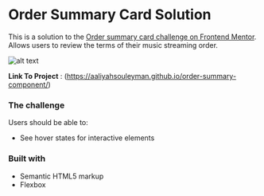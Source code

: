 # Order Summary Card Solution

This is a solution to the [Order summary card challenge on Frontend Mentor](https://www.frontendmentor.io/challenges/order-summary-component-QlPmajDUj). Allows users to review the terms of their music streaming order.

![alt text](https://imgur.com/sdlsZAd.png)

**Link To Project** : (https://aaliyahsouleyman.github.io/order-summary-component/)

### The challenge

Users should be able to:

- See hover states for interactive elements


### Built with

- Semantic HTML5 markup
- Flexbox





